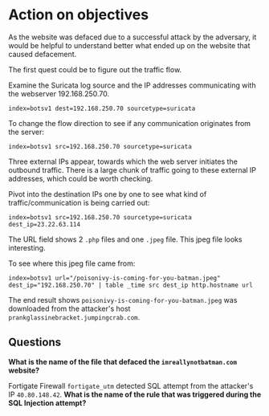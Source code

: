 # Action on objectives

As the website was defaced due to a successful attack by the adversary, it would be helpful to understand better 
what ended up on the website that caused defacement.

The first quest could be to figure out the traffic flow.

Examine the Suricata log source and the IP addresses communicating with the webserver 192.168.250.70.

    index=botsv1 dest=192.168.250.70 sourcetype=suricata

To change the flow direction to see if any communication originates from the server:

    index=botsv1 src=192.168.250.70 sourcetype=suricata

Three external IPs appear, towards which the web server initiates the outbound traffic. There is a large chunk of 
traffic going to these external IP addresses, which could be worth checking.

Pivot into the destination IPs one by one to see what kind of traffic/communication is being carried out:

    index=botsv1 src=192.168.250.70 sourcetype=suricata dest_ip=23.22.63.114

The URL field shows 2 `.php` files and one `.jpeg` file. This jpeg file looks interesting. 

To see where this jpeg file came from:

    index=botsv1 url="/poisonivy-is-coming-for-you-batman.jpeg" dest_ip="192.168.250.70" | table _time src dest_ip http.hostname url

The end result shows `poisonivy-is-coming-for-you-batman.jpeg` was downloaded from the attacker's host 
`prankglassinebracket.jumpingcrab.com`.

## Questions

**What is the name of the file that defaced the `imreallynotbatman.com` website?**

Fortigate Firewall `fortigate_utm` detected SQL attempt from the attacker's IP `40.80.148.42`. 
**What is the name of the rule that was triggered during the SQL Injection attempt?**
